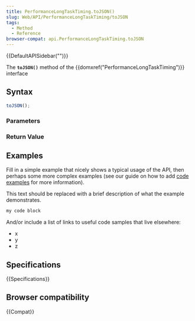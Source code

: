 ```yaml
---
title: PerformanceLongTaskTiming.toJSON()
slug: Web/API/PerformanceLongTaskTiming/toJSON
tags:
  - Method
  - Reference
browser-compat: api.PerformanceLongTaskTiming.toJSON
---
```

{{DefaultAPISidebar("")}}

The **`toJSON()`** method of the {{domxref("PerformanceLongTaskTiming")}} interface 

## Syntax

```js
toJSON();
```

### Parameters



### Return Value



## Examples

Fill in a simple example that nicely shows a typical usage of the API, then perhaps some more complex examples (see our guide on how to add [code examples](/en-US/docs/MDN/Contribute/Structures/Code_examples) for more information).

This text should be replaced with a brief description of what the example demonstrates.

```js
my code block
```

And/or include a list of links to useful code samples that live elsewhere:

*   x
*   y
*   z

## Specifications

{{Specifications}}

## Browser compatibility

{{Compat}}

